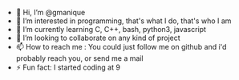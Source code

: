 - 👋 Hi, I’m @gmanique
- 👀 I’m interested in programming, that's what I do, that's who I am
- 🌱 I’m currently learning C, C++, bash, python3, javascript
- 💞️ I’m looking to collaborate on any kind of project
- 📫 How to reach me : You could just follow me on github and i'd probably reach you, or send me a mail
- ⚡ Fun fact: I started coding at 9

<!---
gmanique/gmanique is a ✨ special ✨ repository because its `README.md` (this file) appears on your GitHub profile.
You can click the Preview link to take a look at your changes.
--->
